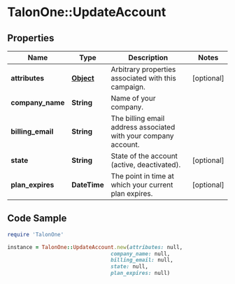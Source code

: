 # TalonOne::UpdateAccount

## Properties

Name | Type | Description | Notes
------------ | ------------- | ------------- | -------------
**attributes** | [**Object**](.md) | Arbitrary properties associated with this campaign. | [optional] 
**company_name** | **String** | Name of your company. | 
**billing_email** | **String** | The billing email address associated with your company account. | 
**state** | **String** | State of the account (active, deactivated). | [optional] 
**plan_expires** | **DateTime** | The point in time at which your current plan expires. | [optional] 

## Code Sample

```ruby
require 'TalonOne'

instance = TalonOne::UpdateAccount.new(attributes: null,
                                 company_name: null,
                                 billing_email: null,
                                 state: null,
                                 plan_expires: null)
```


